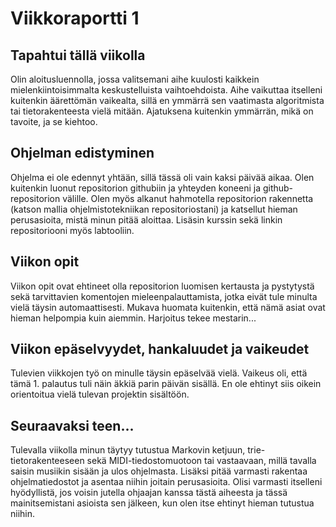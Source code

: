 # Viikkoraportti 1

## Tapahtui tällä viikolla

Olin aloitusluennolla, jossa valitsemani aihe kuulosti kaikkein mielenkiintoisimmalta keskustelluista vaihtoehdoista. Aihe vaikuttaa itselleni kuitenkin
äärettömän vaikealta, sillä en ymmärrä sen vaatimasta algoritmista tai tietorakenteesta vielä mitään. Ajatuksena kuitenkin ymmärrän, mikä on tavoite, ja se kiehtoo.

## Ohjelman edistyminen

Ohjelma ei ole edennyt yhtään, sillä tässä oli vain kaksi päivää aikaa. Olen kuitenkin luonut repositorion githubiin ja yhteyden koneeni ja github-repositorion välille.
Olen myös alkanut hahmotella repositorion rakennetta (katson mallia ohjelmistotekniikan repositoriostani) ja katsellut hieman perusasioita, mistä minun pitää aloittaa. Lisäsin kurssin sekä linkin repositoriooni myös labtooliin.

## Viikon opit

Viikon opit ovat ehtineet olla repositorion luomisen kertausta ja pystytystä sekä tarvittavien komentojen mieleenpalauttamista, 
jotka eivät tule minulta vielä täysin automaattisesti. Mukava huomata kuitenkin, että nämä asiat ovat hieman helpompia kuin aiemmin. Harjoitus tekee mestarin...

## Viikon epäselvyydet, hankaluudet ja vaikeudet

Tulevien viikkojen työ on minulle täysin epäselvää vielä. Vaikeus oli, että tämä 1. palautus tuli näin äkkiä parin päivän sisällä. En ole ehtinyt siis oikein orientoitua
vielä tulevan projektin sisältöön.

## Seuraavaksi teen...

Tulevalla viikolla minun täytyy tutustua Markovin ketjuun, trie-tietorakenteeseen sekä MIDI-tiedostomuotoon tai vastaavaan, millä tavalla saisin musiikin sisään ja ulos ohjelmasta.
Lisäksi pitää varmasti rakentaa ohjelmatiedostot ja asentaa niihin joitain perusasioita. Olisi varmasti itselleni hyödyllistä, jos voisin jutella ohjaajan kanssa tästä aiheesta ja 
tässä mainitsemistani asioista sen jälkeen, kun olen itse ehtinyt hieman tutustua niihin.
